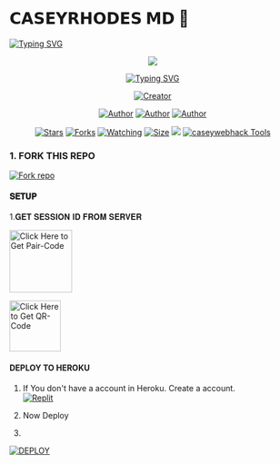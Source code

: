 #        𝗖𝗔𝗦𝗘𝗬𝗥𝗛𝗢𝗗𝗘𝗦 𝗠𝗗 🌟

   <a>
                                      <a href="https://git.io/typing-svg"><img src="https://readme-typing-svg.demolab.com?font=Jersey+20+Charted&size=30&pause=1000&color=F71515&width=435&lines=BOT+100%25+KENYAN" alt="Typing SVG" /></a>   
            
<p align="center"> 
<up A simple WhatsApp User Bot Coded By CASEYRHODES and CHARITY</u>
</p>

   
<p align="center">
<img src="https://i.imgur.com/5ZtBieN.jpeg"/>       
<p align="center">
  <a href="https://git.io/typing-svg"><img src="https://readme-typing-svg.demolab.com?font=EB+Garamond&weight=800&size=25&duration=4000&pause=1000&random=false&width=435&lines=+•__I'M+CASEYRHODES-+MD__•;MULTI-DEVICE+WHATSAPP+BOT;DEVELOPED+BY+CASEYRHODES+AND+CHARITY;RELEASED+DATE+07%2F7%2F2024."                               alt="Typing SVG" /></a>
</p> 



<p align="center">
<a href="#"><img title="Creator" src="https://img.shields.io/badge/Creator-CASEYRHODES TECH-red.svg?style=for-the-badge&logo=github"></a>
</a>
</p>
<p align="center">
<a href="https://github.com/caseyweb"><img title="Author" src="https://img.shields.io/badge/-CASEYRHODES TECH-black?style=for-the-badge&logo=Github"></a> <a href="https://whatsapp.com/channel/0029VakUEfb4o7qVdkwPk83E"><img title="Author" src="https://img.shields.io/badge/CHANNEL-black?style=for-the-badge&logo=whatsapp"></a> <a href="https://wa.me/254112192119"><img title="Author" src="https://img.shields.io/badge/CHAT US-black?style=for-the-badge&logo=whatsapp">
<p/>


   
<p align="center">
<a href="https://github.com/caseyweb/CASEYRHODES_MD/stargazers/"><img title="Stars" src="https://img.shields.io/github/stars/caseyweb/CASEYRHODES_MD?color=white&style=flat-square"></a>
<a href="https://github.com/caseyweb/CASEYRHODES_MD/network/members"><img title="Forks" src="https://img.shields.io/github/forks/caseyweb/CASEYRHODES_MD?color=yellow&style=flat-square"></a>
<a href="https://github.com/caseyweb-cmr/CASEYRHODES_MD/watchers"><img title="Watching" src="https://img.shields.io/github/watchers/caseyweb/CASEYRHODES_MD?label=Watchers&color=red&style=flat-square"></a>
<a href="https://github.com/Janithsadanuwan/Queen-Nilu-Md/"><img title="Size" src="https://img.shields.io/github/repo-size/AlipBot/Api-Alpis?style=flat-square&color=darkred"></a>
<a href="https://hits.seeyoufarm.com"><img src="https://hits.seeyoufarm.com/api/count/incr/badge.svg?url=https://github.com/Janithsadanuwan/Queen-Nilu-Md/%2Fhit-counter&count_bg=%2379C83D&title_bg=%23555555&icon=probot.svg&icon_color=%2304FF00&title=hits&edge_flat=false"/></a>
        <a href = ""><img alt="caseywebhack Tools" src="https://img.shields.io/youtube/channel/subscribers/UCjDKRYcwd5ZIpGICcVVL96Q" target="_blank" /></a>

### 1. FORK THIS REPO

<a href='https://github.com/caseyweb/CASEYRHODES_MD/fork' target="_blank"><img alt='Fork repo' src='https://img.shields.io/badge/Fork This Repo-black?style=for-the-badge&logo=git&logoColor=white'/></a>
<p align="center">



#### 𝐒𝐄𝐓𝐔𝐏


1.𝐆𝐄𝐓 𝐒𝐄𝐒𝐒𝐈𝐎𝐍 𝐈𝐃 𝐅𝐑𝐎𝐌 𝐒𝐄𝐑𝐕𝐄𝐑

<a href="https://kerm-session-2c65.onrender.com/pair"><img src="https://img.shields.io/badge/PAIR_CODE-blue" alt="Click Here to Get Pair-Code" width="110"></a>   

<a href="https://kerm-session-2c65.onrender.com/wasiqr"><img src="https://img.shields.io/badge/QR CODE-green" alt="Click Here to Get QR-Code" width="90"></a> 

#### DEPLOY TO HEROKU 

1. If You don't have a account in Heroku. Create a account.
    <br>
<a href='https://heroku.com' target="_blank"><img alt='Replit' src='https://img.shields.io/badge/-Create-black?style=for-the-badge&logo=heroku'/></a>
   <br>
   
2. Now Deploy
3.
    <br>
<a href='https://heroku.com/deploy?template=https://github.com/caseyweb/CASEYRHODES_MD' target="_blank"><img alt='DEPLOY' src='https://img.shields.io/badge/-DEPLOY-black?style=for-the-badge&logo=heroku'/></a>
